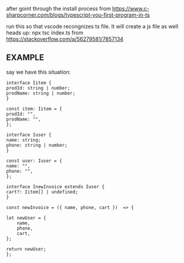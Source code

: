 after goint through the install process from https://www.c-sharpcorner.com/blogs/typescript-you-first-program-in-ts

run this so that vscode recongnizes ts file. It will create a js file as well heads up: npx tsc index.ts
from https://stackoverflow.com/a/56279581/7857134

## EXAMPLE

say we have this situation:

    interface Iitem {
    prodId: string | number;
    prodName: string | number;
    }

    const item: Iitem = {
    prodId: "",
    prodName: "",
    };

    interface Iuser {
    name: string;
    phone: string | number;
    }

    const user: Iuser = {
    name: "",
    phone: "",
    };

    interface InewInvoice extends Iuser {
    cart?: Iitem[] | undefined;
    }

    const newInvoice = ({ name, phone, cart })  => {

    let newUser = {
        name,
        phone,
        cart,
    };

    return newUser;
    };
